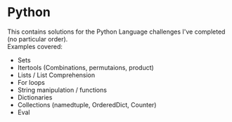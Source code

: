 <h1>Python</h1>
This contains solutions for the Python Language challenges I've completed (no particular order).
<br>
Examples covered:<br>
<ul>
  <li>Sets</li>
  <li>Itertools (Combinations, permutaions, product)</li>
  <li>Lists / List Comprehension</li>
  <li>For loops</li>
  <li>String manipulation / functions</li>
  <li>Dictionaries</li>
  <li>Collections (namedtuple, OrderedDict, Counter)</li>
  <li>Eval</li>
</ul>

